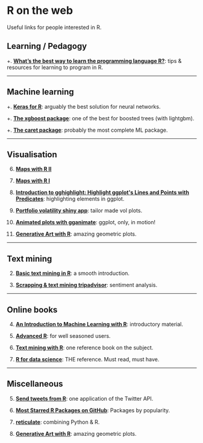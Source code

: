 R on the web
================
Useful links for people interested in R.


Learning / Pedagogy
----


+.  **[What’s the best way to learn the programming language R?](https://qz.com/1464525/whats-the-best-way-to-learn-the-programming-language-r-preferably-for-free/)**: tips & resources for learning to program in R.


------------------------------------------------------------------------


Machine learning
----------




+.  **[Keras for R](https://blog.rstudio.com/2017/09/05/keras-for-r/)**: arguably the best solution for neural networks.

+.  **[The xgboost package](https://xgboost.readthedocs.io/en/latest/R-package/xgboostPresentation.html)**: one of the best for boosted trees (with lightgbm).

+.  **[The caret package](https://www.machinelearningplus.com/machine-learning/caret-package/)**: probably the most complete ML package.


------------------------------------------------------------------------


Visualisation
----------





6.  **[Maps with R II](http://eriqande.github.io/rep-res-web/lectures/making-maps-with-R.html)**

5.  **[Maps with R I](https://github.com/Robinlovelace/Creating-maps-in-R)**

4.  **[Introduction to gghighlight: Highlight ggplot's Lines and Points with Predicates](https://yutani.rbind.io/post/2017-10-06-gghighlight/)**: highlighting elements in ggplot.

3.  **[Portfolio volatility shiny app](https://rviews.rstudio.com/2017/08/09/portfolio-volatility-shiny-app/)**: tailor made vol plots.

2.  **[Animated plots with gganimate](https://www.data-imaginist.com/2018/what-are-we-plotting-what-are-we-animating/)**: ggplot, only, in motion!

1.  **[Generative Art with R](https://github.com/cutterkom/generativeart)**: amazing geometric plots.


------------------------------------------------------------------------


Text mining
----------

2.  **[Basic text mining in R](https://rstudio-pubs-static.s3.amazonaws.com/265713_cbef910aee7642dc8b62996e38d2825d.html)**: a smooth introduction.

1.  **[Scrapping & text mining tripadvisor](https://towardsdatascience.com/scraping-tripadvisor-text-mining-and-sentiment-analysis-for-hotel-reviews-cc4e20aef333)**: sentiment analysis.


------------------------------------------------------------------------


Online books
----------





4.  **[An Introduction to Machine Learning with R](https://lgatto.github.io/IntroMachineLearningWithR/index.html)**: introductory material. 

3.  **[Advanced R](http://adv-r.had.co.nz)**: for well seasoned users. 

2.  **[Text mining with R](https://www.tidytextmining.com)**: one reference book on the subject.

1.  **[R for data science](https://r4ds.had.co.nz)**: THE reference. Must read, must have.


------------------------------------------------------------------------


Miscellaneous
----------





5.  **[Send tweets from R](https://www.r-bloggers.com/send-tweets-from-r-a-very-short-walkthrough/)**: one application of the Twitter API.

4.  **[Most Starred R Packages on GitHub](https://stevenmortimer.com/most-starred-r-packages-on-github/)**: Packages by popularity.

2.  **[reticulate](https://rstudio.github.io/reticulate/)**: combining Python & R.

1.  **[Generative Art with R](https://github.com/cutterkom/generativeart)**: amazing geometric plots.

